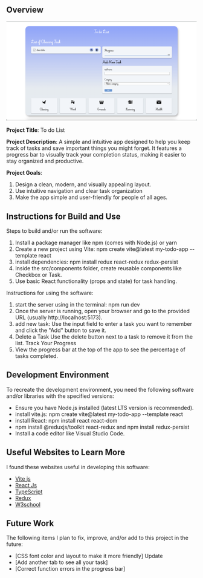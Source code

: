 ## Overview

![alt text](image.png)

**Project Title**: To do List

**Project Description**: A simple and intuitive app designed to help you keep track of tasks and save important things you might forget. It features a progress bar to visually track your completion status, making it easier to stay organized and productive.

**Project Goals**:
1. Design a clean, modern, and visually appealing layout.
2. Use intuitive navigation and clear task organization
3. Make the app simple and user-friendly for people of all ages.

## Instructions for Build and Use

Steps to build and/or run the software:

1. Install a package manager like npm (comes with Node.js) or yarn
2. Create a new project using Vite: npm create vite@latest my-todo-app --template react
3. install dependencies: npm install redux react-redux redux-persist
4. Inside the src/components folder, create reusable components like Checkbox or Task.
5. Use basic React functionality (props and state) for task handling.

Instructions for using the software:

1. start the server using in the terminal: npm run dev
2. Once the server is running, open your browser and go to the provided URL (usually http://localhost:5173).
3. add new task: Use the input field to enter a task you want to remember and click the "Add" button to save it.
4. Delete a Task Use the delete button next to a task to remove it from the list.
Track Your Progress
5. View the progress bar at the top of the app to see the percentage of tasks completed.

## Development Environment 

To recreate the development environment, you need the following software and/or libraries with the specified versions:

* Ensure you have Node.js installed (latest LTS version is recommended).
* install vite.js:  npm create vite@latest my-todo-app --template react
* install React: npm install react react-dom
* npm install @reduxjs/toolkit react-redux and npm install redux-persist
* Install a code editor like Visual Studio Code.

## Useful Websites to Learn More

I found these websites useful in developing this software:

* [Vite js](https://vite.dev/guide/)
* [React Js](https://react.dev/learn)
* [TypeScript](https://www.typescriptlang.org/docs/handbook/compiler-options.html)
* [Redux](https://redux.js.org/tutorials/quick-start)
* [W3school](https://www.w3schools.com/react/react_components.asp)

## Future Work

The following items I plan to fix, improve, and/or add to this project in the future:

* [CSS font color and layout to make it more friendly] Update
* [Add another tab to see all your task]
* [Correct function errors in the progress bar]
